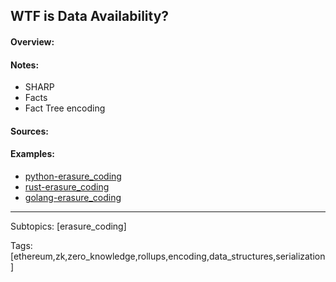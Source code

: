 ## WTF is Data Availability?


#### Overview:


#### Notes:
- SHARP
- Facts
- Fact Tree encoding

#### Sources:


#### Examples:
- [python-erasure_coding](./is_data_availability/erasure_coding/python)
- [rust-erasure_coding](./is_data_availability/erasure_coding/rust)
- [golang-erasure_coding](./is_data_availability/erasure_coding/go)

<hr>
Subtopics: [erasure_coding]

Tags: [ethereum,zk,zero_knowledge,rollups,encoding,data_structures,serialization]
